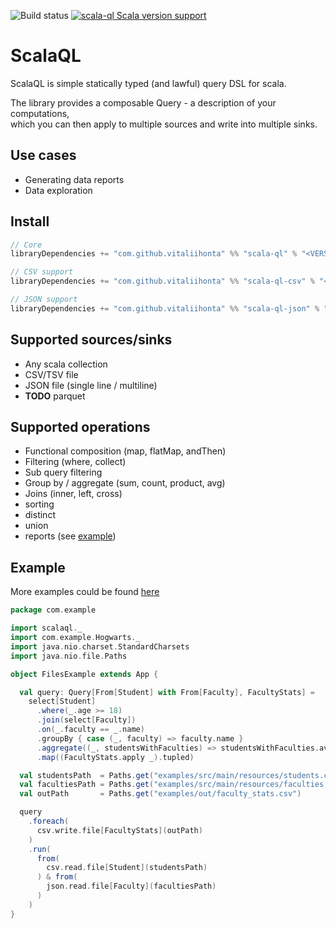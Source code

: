 ![Build status](https://github.com/vitaliihonta/scala-ql/actions/workflows/publish.yaml/badge.svg)
[![scala-ql Scala version support](https://index.scala-lang.org/vitaliihonta/scala-ql/scala-ql/latest.svg)](https://index.scala-lang.org/vitaliihonta/scala-ql/scala-ql)

# ScalaQL

ScalaQL is simple statically typed (and lawful) query DSL for scala.

The library provides a composable Query - a description of your computations,  
which you can then apply to multiple sources and write into multiple sinks.

## Use cases

- Generating data reports
- Data exploration

## Install

```sbt
// Core
libraryDependencies += "com.github.vitaliihonta" %% "scala-ql" % "<VERSION>"

// CSV support
libraryDependencies += "com.github.vitaliihonta" %% "scala-ql-csv" % "<VERSION>"

// JSON support
libraryDependencies += "com.github.vitaliihonta" %% "scala-ql-json" % "<VERSION>"
```

## Supported sources/sinks

- Any scala collection
- CSV/TSV file
- JSON file (single line / multiline)
- **TODO** parquet

## Supported operations

- Functional composition (map, flatMap, andThen)
- Filtering (where, collect)
- Sub query filtering
- Group by / aggregate (sum, count, product, avg)
- Joins (inner, left, cross)
- sorting
- distinct
- union
- reports (see [example](./examples/src/main/scala/com/example/ReportMain.scala))

## Example

More examples could be found [here](./examples/src/main/)

```scala
package com.example

import scalaql._
import com.example.Hogwarts._
import java.nio.charset.StandardCharsets
import java.nio.file.Paths

object FilesExample extends App {

  val query: Query[From[Student] with From[Faculty], FacultyStats] =
    select[Student]
      .where(_.age >= 18)
      .join(select[Faculty])
      .on(_.faculty == _.name)
      .groupBy { case (_, faculty) => faculty.name }
      .aggregate((_, studentsWithFaculties) => studentsWithFaculties.avgBy { case (student, _) => student.grade })
      .map((FacultyStats.apply _).tupled)

  val studentsPath  = Paths.get("examples/src/main/resources/students.csv")
  val facultiesPath = Paths.get("examples/src/main/resources/faculties.json")
  val outPath       = Paths.get("examples/out/faculty_stats.csv")

  query
    .foreach(
      csv.write.file[FacultyStats](outPath)
    )
    .run(
      from(
        csv.read.file[Student](studentsPath)
      ) & from(
        json.read.file[Faculty](facultiesPath)
      )
    )
}
```
